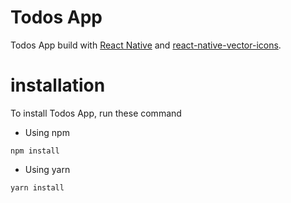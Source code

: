 
# Todos App
Todos App build with [React Native](https://reactnative.dev/) and [react-native-vector-icons](https://github.com/oblador/react-native-vector-icons).

# installation
To install Todos App, run these command
 - Using npm
```
npm install
```

 - Using yarn
```
yarn install
```
